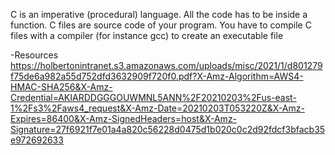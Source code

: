 C is an imperative (procedural) language.
All the code has to be inside a function.
C files are source code of your program.
You have to compile C files with a compiler (for instance gcc) to create an
executable file

-Resources https://holbertonintranet.s3.amazonaws.com/uploads/misc/2021/1/d801279f75de6a982a55d752dfd3632909f720f0.pdf?X-Amz-Algorithm=AWS4-HMAC-SHA256&X-Amz-Credential=AKIARDDGGGOUWMNL5ANN%2F20210203%2Fus-east-1%2Fs3%2Faws4_request&X-Amz-Date=20210203T053220Z&X-Amz-Expires=86400&X-Amz-SignedHeaders=host&X-Amz-Signature=27f6921f7e01a4a820c56228d0475d1b020c0c2d92fdcf3bfacb35e972692633

